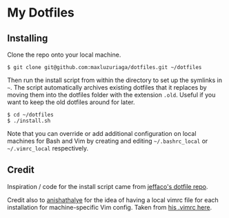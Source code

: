 My Dotfiles
===========

## Installing

Clone the repo onto your local machine.

    $ git clone git@github.com:maxluzuriaga/dotfiles.git ~/dotfiles

Then run the install script from within the directory to set up the symlinks in `~`. The script automatically archives existing dotfiles that it replaces by moving them into the dotfiles folder with the extension `.old`. Useful if you want to keep the old dotfiles around for later.

    $ cd ~/dotfiles
    $ ./install.sh

Note that you can override or add additional configuration on local machines for Bash and Vim by creating and editing `~/.bashrc_local` or `~/.vimrc_local` respectively.

## Credit

Inspiration / code for the install script came from [jeffaco's dotfile repo](https://github.com/jeffaco/msft-dotfiles).

Credit also to [anishathalye](https://github.com/anishathalye) for the idea of having a local vimrc file for each installation for machine-specific Vim config. Taken from [his .vimrc here](https://github.com/anishathalye/dotfiles/blob/master/vimrc).
